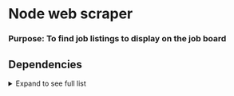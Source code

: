 # Node web scraper

### Purpose: To find job listings to display on the job board

## Dependencies
<details>
<summary>Expand to see full list</summary>

+ Coming soon!
+ Fill in
+ Fill in
</details>